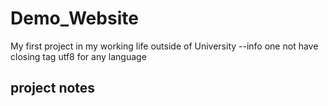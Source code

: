 # Demo_Website
My first project in my working life outside of University 
--info one 
<meta  /> not have closing tag 
utf8 for any language 

## project notes 
